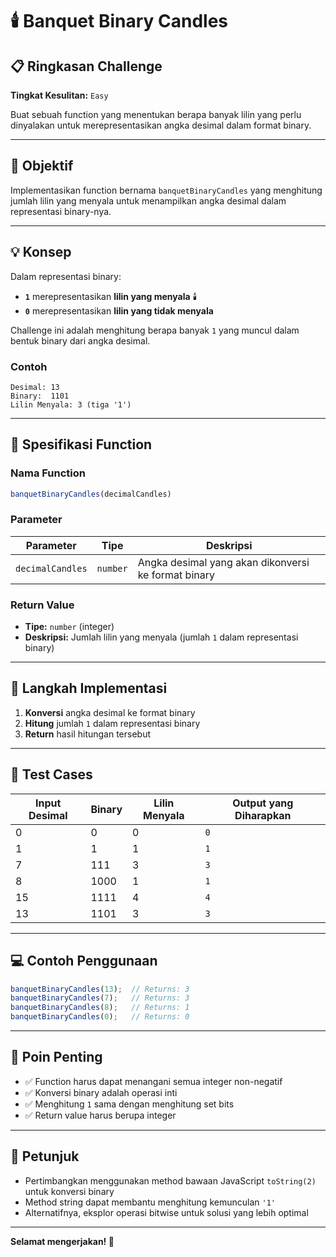 # 🕯️ Banquet Binary Candles

## 📋 Ringkasan Challenge

**Tingkat Kesulitan:** `Easy`

Buat sebuah function yang menentukan berapa banyak lilin yang perlu dinyalakan untuk merepresentasikan angka desimal dalam format binary.

---

## 🎯 Objektif

Implementasikan function bernama `banquetBinaryCandles` yang menghitung jumlah lilin yang menyala untuk menampilkan angka desimal dalam representasi binary-nya.

---

## 💡 Konsep

Dalam representasi binary:
- **`1`** merepresentasikan **lilin yang menyala** 🕯️
- **`0`** merepresentasikan **lilin yang tidak menyala**

Challenge ini adalah menghitung berapa banyak `1` yang muncul dalam bentuk binary dari angka desimal.

### Contoh

```
Desimal: 13
Binary:  1101
Lilin Menyala: 3 (tiga '1')
```

---

## 🔧 Spesifikasi Function

### Nama Function
```javascript
banquetBinaryCandles(decimalCandles)
```

### Parameter

| Parameter | Tipe | Deskripsi |
|-----------|------|-----------|
| `decimalCandles` | `number` | Angka desimal yang akan dikonversi ke format binary |

### Return Value

- **Tipe:** `number` (integer)
- **Deskripsi:** Jumlah lilin yang menyala (jumlah `1` dalam representasi binary)

---

## 📝 Langkah Implementasi

1. **Konversi** angka desimal ke format binary
2. **Hitung** jumlah `1` dalam representasi binary
3. **Return** hasil hitungan tersebut

---

## 🧪 Test Cases

| Input Desimal | Binary | Lilin Menyala | Output yang Diharapkan |
|---------------|--------|---------------|------------------------|
| 0 | 0 | 0 | `0` |
| 1 | 1 | 1 | `1` |
| 7 | 111 | 3 | `3` |
| 8 | 1000 | 1 | `1` |
| 15 | 1111 | 4 | `4` |
| 13 | 1101 | 3 | `3` |

---

## 💻 Contoh Penggunaan

```javascript
banquetBinaryCandles(13);  // Returns: 3
banquetBinaryCandles(7);   // Returns: 3
banquetBinaryCandles(8);   // Returns: 1
banquetBinaryCandles(0);   // Returns: 0
```

---

## 🔑 Poin Penting

- ✅ Function harus dapat menangani semua integer non-negatif
- ✅ Konversi binary adalah operasi inti
- ✅ Menghitung `1` sama dengan menghitung set bits
- ✅ Return value harus berupa integer

---

## 🚀 Petunjuk

- Pertimbangkan menggunakan method bawaan JavaScript `toString(2)` untuk konversi binary
- Method string dapat membantu menghitung kemunculan `'1'`
- Alternatifnya, eksplor operasi bitwise untuk solusi yang lebih optimal

---

**Selamat mengerjakan! 🎉**
